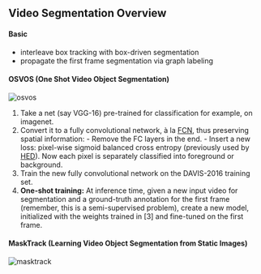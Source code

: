 ## Video Segmentation Overview
#### Basic
- interleave box tracking with box-driven segmentation
- propagate the first frame segmentation via graph labeling

#### OSVOS (One Shot Video Object Segmentation)

![osvos](/home/zhikang/src/python/Semantic-Segmentation/paper_reports/images/osvos.png)

1. Take a net (say VGG-16) pre-trained for classification for example, on imagenet.
2. Convert it to a fully convolutional network, à la [FCN](https://arxiv.org/abs/1605.06211), thus preserving spatial information:
   \- Remove the FC layers in the end.
   \- Insert a new loss: pixel-wise sigmoid balanced cross entropy (previously used by [HED](https://arxiv.org/abs/1504.06375)). Now each pixel is separately classified into foreground or background.
3. Train the new fully convolutional network on the DAVIS-2016 training set.
4. **One-shot training:** At inference time, given a new input video for segmentation and a ground-truth annotation for the first frame (remember, this is a semi-supervised problem), create a new model, initialized with the weights trained in [3] and fine-tuned on the first frame.

#### MaskTrack (Learning Video Object Segmentation from Static Images)

![masktrack](/home/zhikang/src/python/Semantic-Segmentation/paper_reports/images/masktrack.png)

